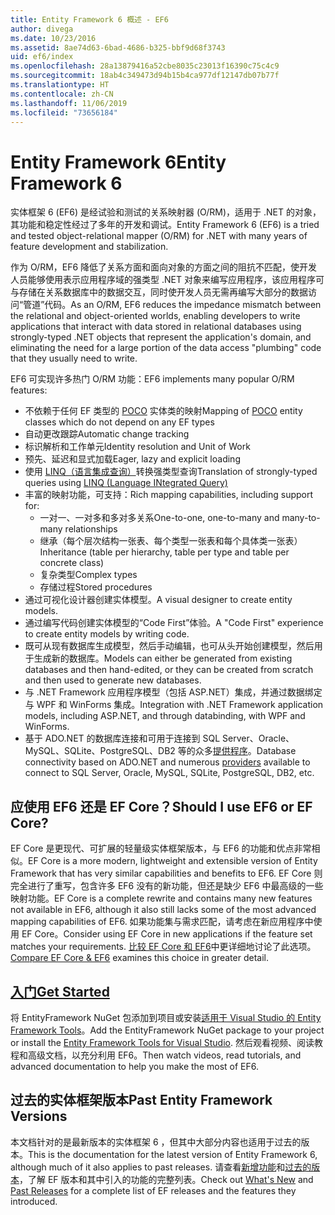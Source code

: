 ```yaml
---
title: Entity Framework 6 概述 - EF6
author: divega
ms.date: 10/23/2016
ms.assetid: 8ae74d63-6bad-4686-b325-bbf9d68f3743
uid: ef6/index
ms.openlocfilehash: 28a13879416a52cbe8035c23013f16390c75c4c9
ms.sourcegitcommit: 18ab4c349473d94b15b4ca977df12147db07b77f
ms.translationtype: HT
ms.contentlocale: zh-CN
ms.lasthandoff: 11/06/2019
ms.locfileid: "73656184"
---
```

# <a name="entity-framework-6"></a><span data-ttu-id="4db6a-102">Entity Framework 6</span><span class="sxs-lookup"><span data-stu-id="4db6a-102">Entity Framework 6</span></span>
<span data-ttu-id="4db6a-103">实体框架 6 (EF6) 是经试验和测试的关系映射器 (O/RM)，适用于 .NET 的对象，其功能和稳定性经过了多年的开发和调试。</span><span class="sxs-lookup"><span data-stu-id="4db6a-103">Entity Framework 6 (EF6) is a tried and tested object-relational mapper (O/RM) for .NET with many years of feature development and stabilization.</span></span>

<span data-ttu-id="4db6a-104">作为 O/RM，EF6 降低了关系方面和面向对象的方面之间的阻抗不匹配，使开发人员能够使用表示应用程序域的强类型 .NET 对象来编写应用程序，该应用程序可与存储在关系数据库中的数据交互，同时使开发人员无需再编写大部分的数据访问“管道”代码。</span><span class="sxs-lookup"><span data-stu-id="4db6a-104">As an O/RM, EF6 reduces the impedance mismatch between the relational and object-oriented worlds, enabling developers to write applications that interact with data stored in relational databases using strongly-typed .NET objects that represent the application's domain, and eliminating the need for a large portion of the data access "plumbing" code that they usually need to write.</span></span>

<span data-ttu-id="4db6a-105">EF6 可实现许多热门 O/RM 功能：</span><span class="sxs-lookup"><span data-stu-id="4db6a-105">EF6 implements many popular O/RM features:</span></span>
- <span data-ttu-id="4db6a-106">不依赖于任何 EF 类型的 [POCO](xref:ef6/resources/glossary#poco) 实体类的映射</span><span class="sxs-lookup"><span data-stu-id="4db6a-106">Mapping of [POCO](xref:ef6/resources/glossary#poco) entity classes which do not depend on any EF types</span></span>
- <span data-ttu-id="4db6a-107">自动更改跟踪</span><span class="sxs-lookup"><span data-stu-id="4db6a-107">Automatic change tracking</span></span>
- <span data-ttu-id="4db6a-108">标识解析和工作单元</span><span class="sxs-lookup"><span data-stu-id="4db6a-108">Identity resolution and Unit of Work</span></span>
- <span data-ttu-id="4db6a-109">预先、延迟和显式加载</span><span class="sxs-lookup"><span data-stu-id="4db6a-109">Eager, lazy and explicit loading</span></span>
- <span data-ttu-id="4db6a-110">使用 [LINQ（语言集成查询）](https://aka.ms/AA6hsvu)转换强类型查询</span><span class="sxs-lookup"><span data-stu-id="4db6a-110">Translation of strongly-typed queries using [LINQ (Language INtegrated Query)](https://aka.ms/AA6hsvu)</span></span>
- <span data-ttu-id="4db6a-111">丰富的映射功能，可支持：</span><span class="sxs-lookup"><span data-stu-id="4db6a-111">Rich mapping capabilities, including support for:</span></span>
  - <span data-ttu-id="4db6a-112">一对一、一对多和多对多关系</span><span class="sxs-lookup"><span data-stu-id="4db6a-112">One-to-one, one-to-many and many-to-many relationships</span></span>
  - <span data-ttu-id="4db6a-113">继承（每个层次结构一张表、每个类型一张表和每个具体类一张表）</span><span class="sxs-lookup"><span data-stu-id="4db6a-113">Inheritance (table per hierarchy, table per type and table per concrete class)</span></span>
  - <span data-ttu-id="4db6a-114">复杂类型</span><span class="sxs-lookup"><span data-stu-id="4db6a-114">Complex types</span></span>
  - <span data-ttu-id="4db6a-115">存储过程</span><span class="sxs-lookup"><span data-stu-id="4db6a-115">Stored procedures</span></span>
- <span data-ttu-id="4db6a-116">通过可视化设计器创建实体模型。</span><span class="sxs-lookup"><span data-stu-id="4db6a-116">A visual designer to create entity models.</span></span>
- <span data-ttu-id="4db6a-117">通过编写代码创建实体模型的“Code First”体验。</span><span class="sxs-lookup"><span data-stu-id="4db6a-117">A "Code First" experience to create entity models by writing code.</span></span>
- <span data-ttu-id="4db6a-118">既可从现有数据库生成模型，然后手动编辑，也可从头开始创建模型，然后用于生成新的数据库。</span><span class="sxs-lookup"><span data-stu-id="4db6a-118">Models can either be generated from existing databases and then hand-edited, or they can be created from scratch and then used to generate new databases.</span></span>
- <span data-ttu-id="4db6a-119">与 .NET Framework 应用程序模型（包括 ASP.NET）集成，并通过数据绑定与 WPF 和 WinForms 集成。</span><span class="sxs-lookup"><span data-stu-id="4db6a-119">Integration with .NET Framework application models, including ASP.NET, and through databinding, with WPF and WinForms.</span></span>
- <span data-ttu-id="4db6a-120">基于 ADO.NET 的数据库连接和可用于连接到 SQL Server、Oracle、MySQL、SQLite、PostgreSQL、DB2 等的众多[提供程序](xref:ef6/fundamentals/providers/index)。</span><span class="sxs-lookup"><span data-stu-id="4db6a-120">Database connectivity based on ADO.NET and numerous [providers](xref:ef6/fundamentals/providers/index) available to connect to SQL Server, Oracle, MySQL, SQLite, PostgreSQL, DB2, etc.</span></span>

## <a name="should-i-use-ef6-or-ef-core"></a><span data-ttu-id="4db6a-121">应使用 EF6 还是 EF Core？</span><span class="sxs-lookup"><span data-stu-id="4db6a-121">Should I use EF6 or EF Core?</span></span>

<span data-ttu-id="4db6a-122">EF Core 是更现代、可扩展的轻量级实体框架版本，与 EF6 的功能和优点非常相似。</span><span class="sxs-lookup"><span data-stu-id="4db6a-122">EF Core is a more modern, lightweight and extensible version of Entity Framework that has very similar capabilities and benefits to EF6.</span></span>
<span data-ttu-id="4db6a-123">EF Core 则完全进行了重写，包含许多 EF6 没有的新功能，但还是缺少 EF6 中最高级的一些映射功能。</span><span class="sxs-lookup"><span data-stu-id="4db6a-123">EF Core is a complete rewrite and contains many new features not available in EF6, although it also still lacks some of the most advanced mapping capabilities of EF6.</span></span>
<span data-ttu-id="4db6a-124">如果功能集与需求匹配，请考虑在新应用程序中使用 EF Core。</span><span class="sxs-lookup"><span data-stu-id="4db6a-124">Consider using EF Core in new applications if the feature set matches your requirements.</span></span>
<span data-ttu-id="4db6a-125">[比较 EF Core 和 EF6](xref:efcore-and-ef6/index)中更详细地讨论了此选项。</span><span class="sxs-lookup"><span data-stu-id="4db6a-125">[Compare EF Core & EF6](xref:efcore-and-ef6/index) examines this choice in greater detail.</span></span>

## <a name="get-startedxrefef6get-started"></a>[<span data-ttu-id="4db6a-126">入门</span><span class="sxs-lookup"><span data-stu-id="4db6a-126">Get Started</span></span>](xref:ef6/get-started)

<span data-ttu-id="4db6a-127">将 EntityFramework NuGet 包添加到项目或安装[适用于 Visual Studio 的 Entity Framework Tools](https://aka.ms/AA6i8c5)。</span><span class="sxs-lookup"><span data-stu-id="4db6a-127">Add the EntityFramework NuGet package to your project or install the [Entity Framework Tools for Visual Studio](https://aka.ms/AA6i8c5).</span></span> <span data-ttu-id="4db6a-128">然后观看视频、阅读教程和高级文档，以充分利用 EF6。</span><span class="sxs-lookup"><span data-stu-id="4db6a-128">Then watch videos, read tutorials, and advanced documentation to help you make the most of EF6.</span></span>

## <a name="past-entity-framework-versions"></a><span data-ttu-id="4db6a-129">过去的实体框架版本</span><span class="sxs-lookup"><span data-stu-id="4db6a-129">Past Entity Framework Versions</span></span>

<span data-ttu-id="4db6a-130">本文档针对的是最新版本的实体框架 6 ，但其中大部分内容也适用于过去的版本。</span><span class="sxs-lookup"><span data-stu-id="4db6a-130">This is the documentation for the latest version of Entity Framework 6, although much of it also applies to past releases.</span></span>
<span data-ttu-id="4db6a-131">请查看[新增功能](xref:ef6/what-is-new/index)和[过去的版本](xref:ef6/what-is-new/past-releases)，了解 EF 版本和其中引入的功能的完整列表。</span><span class="sxs-lookup"><span data-stu-id="4db6a-131">Check out [What's New](xref:ef6/what-is-new/index) and [Past Releases](xref:ef6/what-is-new/past-releases) for a complete list of EF releases and the features they introduced.</span></span>
